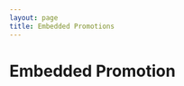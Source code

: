 ```yaml
---
layout: page
title: Embedded Promotions
---
```



<h1>Embedded Promotion</h1>
<!--[if lte IE 8]> <div style="width: 100%; background: red; border: 1px black; padding-top: 10px; padding-bottom: 10px; color: #fff; text-align: center; font-weight: bold; font-size: 18px"> Sorry, you are using an unsupported browser. This page will not display correctly. <br /> <a href="http://www.whatbrowser.org" style="color: #fff;" target="_blank"> Please click here to upgrade to a newer browser. </a> </div> <![endif]-->
<script src="https://embed-421232.secondstreetapp.com/Scripts/dist/embed.js" data-ss-embed="promotion" data-opguid="f05a3df1-db32-4170-a1b6-ad95e18b2af8" data-routing="hash">/**/</script>
